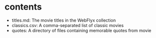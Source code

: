 # contents


* titles.md: The movie titles in the WebFlyx collection
* classics.csv: A comma-separated list of classic movies
* quotes: A directory of files containing memorable quotes from movie
